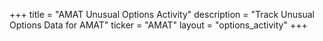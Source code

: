 +++
title = "AMAT Unusual Options Activity"
description = "Track Unusual Options Data for AMAT"
ticker = "AMAT"
layout = "options_activity"
+++

